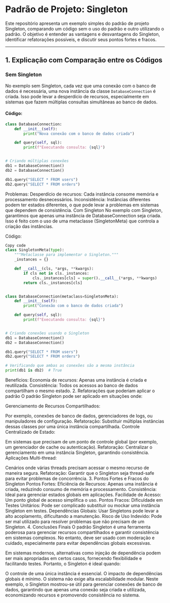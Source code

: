 # Padrão de Projeto: Singleton

Este repositório apresenta um exemplo simples do padrão de projeto Singleton, comparando um código sem o uso do padrão e outro utilizando o padrão. O objetivo é entender as vantagens e desvantagens do Singleton, identificar refatorações possíveis, e discutir seus pontos fortes e fracos.

---

## 1. Explicação com Comparação entre os Códigos

### **Sem Singleton**
No exemplo sem Singleton, cada vez que uma conexão com o banco de dados é necessária, uma nova instância da classe `DatabaseConnection` é criada. Isso pode levar a desperdício de recursos, especialmente em sistemas que fazem múltiplas consultas simultâneas ao banco de dados.

#### Código:
```python
class DatabaseConnection:
    def __init__(self):
        print("Nova conexão com o banco de dados criada")

    def query(self, sql):
        print(f"Executando consulta: {sql}")


# Criando múltiplas conexões
db1 = DatabaseConnection()
db2 = DatabaseConnection()

db1.query("SELECT * FROM users")
db2.query("SELECT * FROM orders")
```

Problemas:
Desperdício de recursos: Cada instância consome memória e processamento desnecessários.
Inconsistência: Instâncias diferentes podem ter estados diferentes, o que pode levar a problemas em sistemas que dependem de consistência.
Com Singleton
No exemplo com Singleton, garantimos que apenas uma instância de DatabaseConnection seja criada. Isso é feito com o uso de uma metaclasse (SingletonMeta) que controla a criação das instâncias.

Código:
```python
Copy code
class SingletonMeta(type):
    """Metaclasse para implementar o Singleton."""
    _instances = {}

    def __call__(cls, *args, **kwargs):
        if cls not in cls._instances:
            cls._instances[cls] = super().__call__(*args, **kwargs)
        return cls._instances[cls]


class DatabaseConnection(metaclass=SingletonMeta):
    def __init__(self):
        print("Conexão com o banco de dados criada")

    def query(self, sql):
        print(f"Executando consulta: {sql}")


# Criando conexões usando o Singleton
db1 = DatabaseConnection()
db2 = DatabaseConnection()

db1.query("SELECT * FROM users")
db2.query("SELECT * FROM orders")

# Verificando que ambas as conexões são a mesma instância
print(db1 is db2)  # True
```

Benefícios:
Economia de recursos: Apenas uma instância é criada e reutilizada.
Consistência: Todos os acessos ao banco de dados compartilham o mesmo estado.
2. Refatorações que poderiam aplicar o padrão
O padrão Singleton pode ser aplicado em situações onde:

Gerenciamento de Recursos Compartilhados:

Por exemplo, conexões de banco de dados, gerenciadores de logs, ou manipuladores de configuração.
Refatoração: Substituir múltiplas instâncias dessas classes por uma única instância compartilhada.
Controle Centralizado de Estado:

Em sistemas que precisam de um ponto de controle global (por exemplo, um gerenciador de cache ou autenticação).
Refatoração: Centralizar o gerenciamento em uma instância Singleton, garantindo consistência.
Aplicações Multi-thread:

Cenários onde várias threads precisam acessar o mesmo recurso de maneira segura.
Refatoração: Garantir que o Singleton seja thread-safe para evitar problemas de concorrência.
3. Pontos Fortes e Fracos do Singleton
Pontos Fortes:
Eficiência de Recursos: Apenas uma instância é criada, reduzindo consumo de memória e processamento.
Consistência: Ideal para gerenciar estados globais em aplicações.
Facilidade de Acesso: Um ponto global de acesso simplifica o uso.
Pontos Fracos:
Dificuldade em Testes Unitários: Pode ser complicado substituir ou mockar uma instância Singleton em testes.
Dependências Globais: Usar Singletons pode levar a alto acoplamento, dificultando a manutenção.
Risco de Uso Indevido: Pode ser mal utilizado para resolver problemas que não precisam de um Singleton.
4. Conclusões Finais
O padrão Singleton é uma ferramenta poderosa para gerenciar recursos compartilhados e garantir consistência em sistemas complexos. No entanto, deve ser usado com moderação e cuidado, especialmente para evitar dependências globais excessivas.

Em sistemas modernos, alternativas como injeção de dependência podem ser mais apropriadas em certos casos, fornecendo flexibilidade e facilitando testes. Portanto, o Singleton é ideal quando:

O controle de uma única instância é essencial.
O impacto de dependências globais é mínimo.
O sistema não exige alta escalabilidade modular.
Neste exemplo, o Singleton mostrou-se útil para gerenciar conexões de banco de dados, garantindo que apenas uma conexão seja criada e utilizada, economizando recursos e promovendo consistência no sistema.
